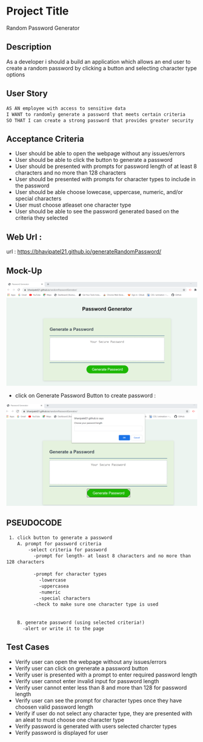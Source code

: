 #  Project Title 
 Random Password Generator

## Description 

As a developer i should a build an application which allows an end user to create a random password by clicking a button and selecting  character type options

## User Story
```
AS AN employee with access to sensitive data
I WANT to randomly generate a password that meets certain criteria
SO THAT I can create a strong password that provides greater security

```
## Acceptance Criteria 
* User should be able to open the webpage without any issues/errors
* User should be able to click the button to generate a password
* User should be presented with prompts for password length of at least 8 characters and no more than 128 characters
* User should be presented with prompts for character types to include in the password
* User should be able choose lowecase, uppercase, numeric, and/or special characters
* User must choose atleaset one character type 
* User should be able to see the password generated based on the criteria they selected

## Web Url :

url : https://bhavipatel21.github.io/generateRandomPassword/

## Mock-Up

![password generator demo](./assets/password_generatorapp.png)

* click on Generate Password Button to create password :

![password generator demo](./assets/choosePasswordlength.png)
## PSEUDOCODE

     1. click button to generate a password
        A. prompt for password criteria
            -select criteria for password
              -prompt for length- at least 8 characters and no more than 128 characters
              
              -prompt for character types
                -lowercase
                -uppercasea
                -numeric
                -special characters
              -check to make sure one character type is used


        B. generate password (using selected criteria!)
          -alert or write it to the page

 

## Test Cases

* Verify user can open the webpage without any issues/errors
* Verify user can click on grenerate a password button
* Verify user is presented with a prompt to enter required password length 
* Verify user cannot enter invalid input for password length
* Verify user cannot enter less than 8 and more than 128 for password length
* Verify user can see the prompt for character types once they have choosen valid password length
* Verify if user do not select any character type, they are presented with an aleat to must choose one character type
* Verify password is generated with users selected charcter types
* Verify password is displayed for user 
